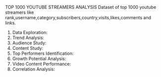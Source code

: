 TOP 1000 YOUTUBE STREAMERS ANALYSIS
Dataset of top 1000 youtube streamers like rank,username,category,subscribers,country,visits,likes,comments and links.

1. Data Exploration:
2. Trend Analysis:
3. Audience Study:
4. Content Study:
5. Top Performers Identification:
6. Growth Potential Analysis:
7. Video Content Performance:
8. Correlation Analysis:
